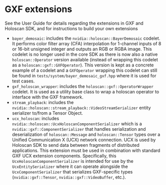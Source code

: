 # GXF extensions

See the User Guide for details regarding the extensions in GXF and Holoscan SDK, and for instructions to build your own extensions

- `bayer_demosaic`: includes the `nvidia::holoscan::BayerDemosaic` codelet. It performs color filter array (CFA) interpolation for 1-channel inputs of 8 or 16-bit unsigned integer and outputs an RGB or RGBA image. This codelet is no longer used in the core SDK as there is now also a native `holoscan::Operator` version available (instead of wrapping this codelet as a `holoscan::gxf::GXFOperator`). This version is kept as a concrete example of a codelet and a `GXFOperator` wrapping this codelet can still be found in `tests/system/bayer_demosaic_gxf.hpp` where it is used for test cases.
- `gxf_holoscan_wrapper`: includes the `holoscan::gxf::OperatorWrapper` codelet. It is used as a utility base class to wrap a holoscan operator to interface with the GXF framework.
- `stream_playback`: includes the `nvidia::holoscan::stream_playback::VideoStreamSerializer` entity serializer to/from a Tensor Object.
- `ucx_holoscan`: includes `nvidia::holoscan::UcxHoloscanComponentSerializer` which is a `nvidia::gxf::ComponentSerializer` that handles serialization and deserialization of `holoscan::Message` and `holoscan::Tensor` types over a Unified Communication X (UCX) network connection. UCX is used by Holoscan SDK to send data between fragments of distributed applications. This extension must be used in combination with standard GXF UCX extension components. Specifically, this `UcxHoloscanComponentSerializer` is intended for use by the `UcxEntitySerializer` where it can operate alongside the `UcxComponentSerializer` that serializes GXF-specific types (`nvidia::gxf::Tensor`, `nvidia::gxf::VideoBuffer`, etc.).
